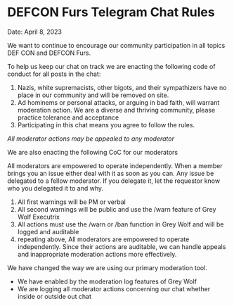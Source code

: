 # DEFCON Furs Telegram Chat Rules

Date: April 8, 2023

We want to continue to encourage our community participation in all topics DEF CON and DEFCON Furs.

To help us keep our chat on track we are enacting the following code of conduct for all posts in the chat:

1) Nazis, white supremacists, other bigots, and their sympathizers have no place in our community and will be removed on site.
2) Ad hominems or personal attacks, or arguing in bad faith, will warrant moderation action. We are a diverse and thriving community, please practice tolerance and acceptance
3) Participating in this chat means you agree to follow the rules.

_All moderator actions may be appealed to any moderator_

We are also enacting the following CoC for our moderators

All moderators are empowered to operate independently. When a member brings you an issue either deal with it as soon as you can. Any issue be delegated to a fellow moderator. If you delegate it, let the requestor know who you delegated it to and why.

1) All first warnings will be PM or verbal
2) All second warnings will be public and use the /warn feature of Grey Wolf Executrix
3) All actions must use the /warn or /ban function in Grey Wolf and will be logged and auditable
4) repeating above, All moderators are empowered to operate independently. Since their actions are auditable, we can handle appeals and inappropriate moderation actions more effectively.

We have changed the way we are using our primary moderation tool.
* We have enabled by the moderation log features of Grey Wolf
* We are logging all moderator actions concerning our chat whether inside or outside out chat
